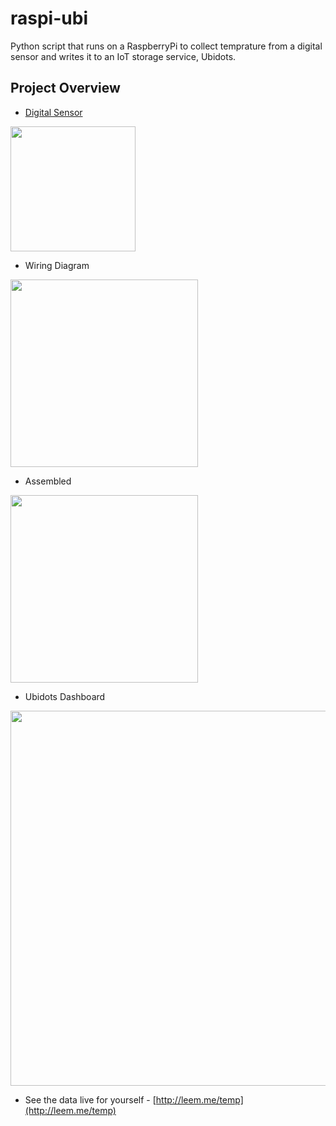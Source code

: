 # raspi-ubi

Python script that runs on a RaspberryPi to collect temprature from a digital sensor and writes it to an IoT storage service, Ubidots. 

## Project Overview

- [Digital Sensor](https://www.amazon.com/gp/product/B004G53D54/ref=od_aui_detailpages00?ie=UTF8&psc=1)

<img src="https://images-na.ssl-images-amazon.com/images/I/31DnYDJDJtL._SX466_.jpg" width="200">

- Wiring Diagram

<img src="https://www.domolio.fr/wp-content/uploads/2014/11/schema-ds18b20-raspberrypi.png" width="300">

- Assembled 

<img src="https://cdn-learn.adafruit.com/guides/images/000/000/195/medium800/summary.jpg?1448301148" width="300">

- Ubidots Dashboard

<img src="https://cloud.githubusercontent.com/assets/2976445/19631728/917bafb8-9954-11e6-9de0-757ea589eb18.png" width="600">

- See the data live for yourself - 
   [http://leem.me/temp](http://leem.me/temp)
